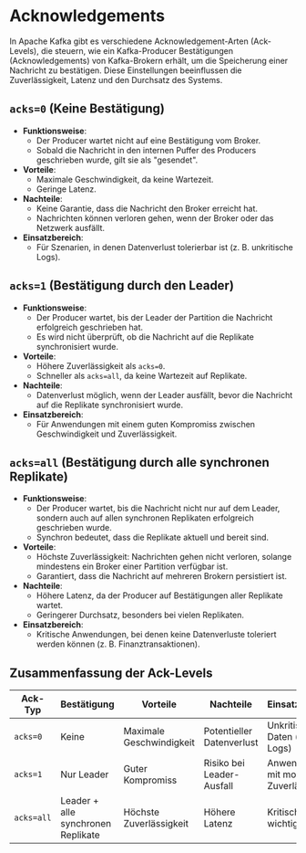 # Acknowledgements

In Apache Kafka gibt es verschiedene Acknowledgement-Arten (Ack-Levels), die steuern, wie ein Kafka-Producer
Bestätigungen (Acknowledgements) von Kafka-Brokern erhält, um die Speicherung einer Nachricht zu bestätigen. Diese
Einstellungen beeinflussen die Zuverlässigkeit, Latenz und den Durchsatz des Systems.

## `acks=0` (Keine Bestätigung)

- **Funktionsweise**:
  - Der Producer wartet nicht auf eine Bestätigung vom Broker.
  - Sobald die Nachricht in den internen Puffer des Producers geschrieben wurde, gilt sie als "gesendet".
- **Vorteile**:
  - Maximale Geschwindigkeit, da keine Wartezeit.
  - Geringe Latenz.
- **Nachteile**:
  - Keine Garantie, dass die Nachricht den Broker erreicht hat.
  - Nachrichten können verloren gehen, wenn der Broker oder das Netzwerk ausfällt.
- **Einsatzbereich**:
  - Für Szenarien, in denen Datenverlust tolerierbar ist (z. B. unkritische Logs).

## `acks=1` (Bestätigung durch den Leader)

- **Funktionsweise**:
  - Der Producer wartet, bis der Leader der Partition die Nachricht erfolgreich geschrieben hat.
  - Es wird nicht überprüft, ob die Nachricht auf die Replikate synchronisiert wurde.
- **Vorteile**:
  - Höhere Zuverlässigkeit als `acks=0`.
  - Schneller als `acks=all`, da keine Wartezeit auf Replikate.
- **Nachteile**:
  - Datenverlust möglich, wenn der Leader ausfällt, bevor die Nachricht auf die Replikate synchronisiert wurde.
- **Einsatzbereich**:
  - Für Anwendungen mit einem guten Kompromiss zwischen Geschwindigkeit und Zuverlässigkeit.

## `acks=all` (Bestätigung durch alle synchronen Replikate)

- **Funktionsweise**:
  - Der Producer wartet, bis die Nachricht nicht nur auf dem Leader, sondern auch auf allen synchronen Replikaten
    erfolgreich geschrieben wurde.
  - Synchron bedeutet, dass die Replikate aktuell und bereit sind.
- **Vorteile**:
  - Höchste Zuverlässigkeit: Nachrichten gehen nicht verloren, solange mindestens ein Broker einer Partition verfügbar
    ist.
  - Garantiert, dass die Nachricht auf mehreren Brokern persistiert ist.
- **Nachteile**:
  - Höhere Latenz, da der Producer auf Bestätigungen aller Replikate wartet.
  - Geringerer Durchsatz, besonders bei vielen Replikaten.
- **Einsatzbereich**:
  - Kritische Anwendungen, bei denen keine Datenverluste toleriert werden können (z. B. Finanztransaktionen).

## Zusammenfassung der Ack-Levels

| Ack-Typ    | Bestätigung                        | Vorteile                 | Nachteile                 | Einsatzbereich                            |
|------------|------------------------------------|--------------------------|---------------------------|-------------------------------------------|
| `acks=0`   | Keine                              | Maximale Geschwindigkeit | Potentieller Datenverlust | Unkritische Daten (z.B. Logs)             |
| `acks=1`   | Nur Leader                         | Guter Kompromiss         | Risiko bei Leader-Ausfall | Anwendungen mit moderater Zuverlässigkeit |
| `acks=all` | Leader + alle synchronen Replikate | Höchste Zuverlässigkeit  | Höhere Latenz             | Kritische und wichtige Daten              |

